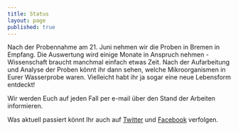 ```yaml
---
title: Status
layout: page
published: true
---
```





Nach der Probennahme am 21. Juni nehmen wir die Proben in Bremen in Empfang. Die Auswertung wird einige Monate in Anspruch nehmen - Wissenschaft braucht manchmal einfach etwas Zeit. Nach der Aufarbeitung und Analyse der Proben könnt ihr dann sehen, welche Mikroorganismen in Eurer Wasserprobe waren. Vielleicht habt ihr ja sogar eine neue Lebensform entdeckt!

Wir werden Euch auf jeden Fall per e-mail über den Stand der Arbeiten informieren.

Was aktuell passiert könnt Ihr auch auf [Twitter](https://twitter.com/Micro_B3) und [Facebook](https://www.facebook.com/microb3osd) verfolgen.
